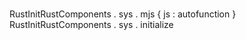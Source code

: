 #
RustInitRustComponents
.
sys
.
mjs
{
js
:
autofunction
}
RustInitRustComponents
.
sys
.
initialize
